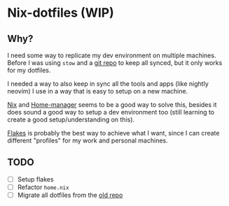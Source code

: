 # Nix-dotfiles (WIP)

## Why?
I need some way to replicate my dev environment on multiple machines.
Before I was using `stow` and a [git repo](https://github.com/s-rafaeldias/dotfiles) to keep
all synced, but it only works for my dotfiles.

I needed a way to also keep in sync all the tools and apps (like nightly neovim) I use in a way
that is easy to setup on a new machine.

[Nix](https://nixos.org/) and [Home-manager](https://nix-community.github.io/home-manager/) seems to be a good way to solve this, besides it
does sound a good way to setup a dev environment too (still learning to
create a good setup/understanding on this).

[Flakes](https://nixos.wiki/wiki/Flakes) is probably the best way to
achieve what I want, since I can create different "profiles" for my work
and personal machines.


## TODO
- [ ] Setup flakes
- [ ] Refactor `home.nix`
- [ ] Migrate all dotfiles from the [old repo](https://github.com/s-rafaeldias/dotfiles)
